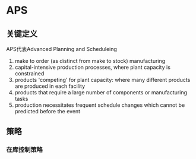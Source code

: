 # APS


## 关键定义

APS代表Advanced Planning and Scheduleing



1. make to order (as distinct from make to stock) manufacturing
1. capital-intensive production processes, where plant capacity is constrained
1. products 'competing' for plant capacity: where many different products are produced in each facility
1. products that require a large number of components or manufacturing tasks
1. production necessitates frequent schedule changes which cannot be predicted before the event

## 策略

### 在库控制策略


### 



